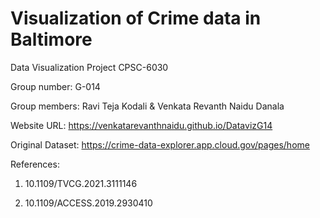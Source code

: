 # Visualization of Crime data in Baltimore
Data Visualization Project CPSC-6030 



Group number: G-014



Group members: Ravi Teja Kodali & Venkata Revanth Naidu Danala

Website URL: https://venkatarevanthnaidu.github.io/DatavizG14



Original Dataset: https://crime-data-explorer.app.cloud.gov/pages/home





References:



1. 10.1109/TVCG.2021.3111146             



2. 10.1109/ACCESS.2019.2930410
